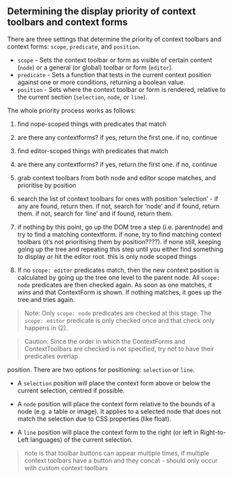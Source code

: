 <a class="anchor" id="contexttoolbarpriority"></a><a class="anchor" id="positioningcontexttoolbars"></a><a class="anchor" id="positioningcontextforms"></a><a class="anchor" id="contextformpriority"></a>

## Determining the display priority of context toolbars and context forms

There are three settings that determine the priority of context toolbars and context forms: `scope`, `predicate`, and `position`.

- `scope` - Sets the context toolbar or form as visible of certain content (`node`) or a general (or global) toolbar or form (`editor`).
- `predicate` - Sets a function that tests in the current context position against one or more conditions, returning a boolean value.
- `position` - Sets where the context toolbar or form is rendered, relative to the current section (`selection`, `node`, or `line`).

The whole priority process works as follows:

<!--1. The current cursor position is stored to use as the first current context position.
2. For this current context position, each predicate with `scope: node` in the registered ContextForm is called. Currently, the order they are checked-in cannot be specified. The first predicate that passes will `win` and that ContextForm will be shown.
3. If no predicates (`scope: node`) match the current context position, then all of the `scope: editor` predicates are tried. The first one that matches the editor context wins. -->

1. find nope-scoped things with predicates that match
2. are there any contextforms? if yes, return the first one. if no, continue
3. find editor-scoped things with predicates that match
4. are there any contextforms? if yes, return the first one. if no, continue
5. grab context toolbars from both node and editor scope matches, and prioritise by position
6. search the list of context toolbars for ones with position ‘selection’ - if any are found, return then. if not, search for ‘node’ and if found, return them. if not, search for ‘line’ and if found, return them.
7. if nothing by this point, go up the DOM tree a step (i.e. parentnode) and try to find a matching contextform. if none, try to find matching context toolbars (it’s not prioritising them by position????). if none still, keeping going up the tree and repeating this step until you either find something to display or hit the editor root. this is only node scoped things

4. If no `scope: editor` predicates match, then the new context position is calculated by going up the tree one level to the parent node. All `scope: node` predicates are then checked again. As soon as one matches, it *wins* and that ContextForm is shown. If nothing matches, it goes up the tree and tries again.

> Note: Only `scope: node` predicates are checked at this stage. The `scope: editor` predicate is only checked once and that check only happens in (2).

> Caution: Since the order in which the ContextForms and ContextToolbars are checked is not specified, try not to have their predicates overlap.

position.
There are two options for positioning: `selection` or `line`.

* A `selection` position will place the context form above or below the current selection, centred if possible.

* A `node` position will place the context form relative to the bounds of a node (e.g. a table or image). It applies to a selected node that does not match the selection due to CSS properties (like float).

* A `line` position will place the context form to the right (or left in Right-to-Left languages) of the current selection.


> note is that toolbar buttons can appear multiple times, if multiple context toolbars have a button and they concat - should only occur with custom context toolbars